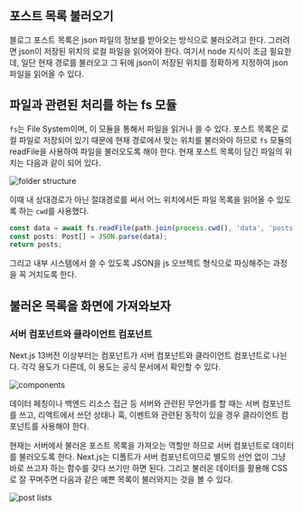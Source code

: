 ## 포스트 목록 불러오기

블로그 포스트 목록은 json 파일의 정보를 받아오는 방식으로 불러오려고 한다. 그러려면 json이 저장된 위치의 로컬 파일을 읽어와야 한다. 여기서 node 지식이 조금 필요한데, 일단 현재 경로를 불러오고 그 뒤에 json이 저장된 위치를 정확하게 지정하여 json 파일을 읽어올 수 있다.

## 파일과 관련된 처리를 하는 fs 모듈

`fs`는 File System이며, 이 모듈을 통해서 파일을 읽거나 쓸 수 있다. 포스트 목록은 로컬 파일로 저장되어 있기 때문에 현재 경로에서 맞는 위치를 불러와야 하므로 `fs` 모듈의 readFile을 사용하여 파일을 불러오도록 해야 한다. 현재 포스트 목록이 담긴 파일의 위치는 다음과 같이 되어 있다.

![folder structure](/images/posts/lets-make-blog-01/folder-structure.png)

이때 내 상대경로가 아닌 절대경로를 써서 어느 위치에서든 파일 목록을 읽어올 수 있도록 하는 `cwd`를 사용했다.

```typescript
const data = await fs.readFile(path.join(process.cwd(), 'data', 'posts.json'), 'utf-8');
const posts: Post[] = JSON.parse(data);
return posts;
```

그리고 내부 시스템에서 쓸 수 있도록 JSON을 js 오브젝트 형식으로 파싱해주는 과정을 꼭 거치도록 한다.

## 불러온 목록을 화면에 가져와보자

### 서버 컴포넌트와 클라이언트 컴포넌트

Next.js 13버전 이상부터는 컴포넌트가 서버 컴포넌트와 클라이언트 컴포넌트로 나뉜다. 각각 용도가 다른데, 이 용도는 공식 문서에서 확인할 수 있다.

![components](/images/posts/lets-make-blog-01/components.png)

데이터 페칭이나 백엔드 리소스 접근 등 서버와 관련된 무언가를 할 때는 서버 컴포넌트를 쓰고, 리액트에서 쓰던 상태나 훅, 이벤트와 관련된 동작이 있을 경우 클라이언트 컴포넌트를 사용해야 한다.

현재는 서버에서 불러온 포스트 목록을 가져오는 역할만 하므로 서버 컴포넌트로 데이터를 불러오도록 한다. Next.js는 디폴트가 서버 컴포넌트이므로 별도의 선언 없이 그냥 바로 쓰고자 하는 함수를 갖다 쓰기만 하면 된다. 그리고 불러온 데이터를 활용해 CSS로 잘 꾸며주면 다음과 같은 예쁜 목록이 불러와지는 것을 볼 수 있다.

![post lists](/images/posts/lets-make-blog-01/post-list.png)

